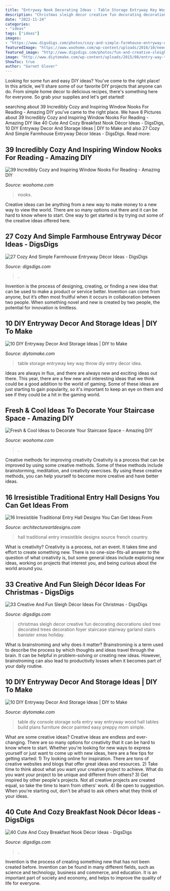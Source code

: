 ```yaml
---
title: "Entryway Nook Decorating Ideas : Table Storage Entryway Key Way Throw Diy Entry Decor Idea"
description: "Christmas sleigh decor creative fun decorating decorations sled tree decorated trees decoration foyer staircase stairway garland stairs banister xmas holiday"
date: "2022-11-24"
categories:
- "ideas"
tags: ["ideas"]
images:
- "https://www.digsdigs.com/photos/cozy-and-simple-farmhouse-entryway-decor-ideas-2.jpg"
featuredImage: "https://www.woohome.com/wp-content/uploads/2016/10/need-ideas-to-decorate-staircase-space-2.jpg"
featured_image: "http://www.digsdigs.com/photos/fun-and-creative-sleigh-decor-ideas-for-christmas-14-554x832.jpg"
image: "http://www.diytomake.com/wp-content/uploads/2015/08/entry-way-table-with-storage-idea.jpg"
ShowToc: true
author: "Garnet Glover"
---
```



Looking for some fun and easy DIY ideas? You've come to the right place! In this article, we'll share some of our favorite DIY projects that anyone can do. From simple home decor to delicious recipes, there's something here for everyone. So grab your supplies and let's get started!

	

		
searching about 39 Incredibly Cozy and Inspiring Window Nooks For Reading - Amazing DIY you've came to the right place. We have 8 Pictures about 39 Incredibly Cozy and Inspiring Window Nooks For Reading - Amazing DIY like 40 Cute And Cozy Breakfast Nook Décor Ideas - DigsDigs, 10 DIY Entryway Decor And Storage Ideas | DIY to Make and also 27 Cozy And Simple Farmhouse Entryway Décor Ideas - DigsDigs. Read more:
		
    
## 39 Incredibly Cozy And Inspiring Window Nooks For Reading - Amazing DIY

<img loading=lazy src="https://www.woohome.com/wp-content/uploads/2013/10/Inspiring-Window-Reading-Nook-20.jpg" onerror="this.onerror=null;this.src='https://tse1.mm.bing.net/th?id=OIP.CBXTc2XpnrEMKkF3laQtxAHaKN&amp;pid=15.1';" alt="39 Incredibly Cozy and Inspiring Window Nooks For Reading - Amazing DIY">

_Source: woohome.com_

>nooks. 

	

Creative ideas can be anything from a new way to make money to a new way to view the world. There are so many options out there and it can be hard to know where to start. One way to get started is by trying out some of the creative ideas offered here.

    
## 27 Cozy And Simple Farmhouse Entryway Décor Ideas - DigsDigs

<img loading=lazy src="https://www.digsdigs.com/photos/cozy-and-simple-farmhouse-entryway-decor-ideas-2.jpg" onerror="this.onerror=null;this.src='https://tse3.mm.bing.net/th?id=OIP.2447QZAgnhTLmGc4ywmeBQHaK2&amp;pid=15.1';" alt="27 Cozy And Simple Farmhouse Entryway Décor Ideas - DigsDigs">

_Source: digsdigs.com_

>. 

	

Invention is the process of designing, creating, or finding a new idea that can be used to make a product or service better. Invention can come from anyone, but it’s often most fruitful when it occurs in collaboration between two people. When something novel and new is created by two people, the potential for innovation is limitless.

    
## 10 DIY Entryway Decor And Storage Ideas | DIY To Make

<img loading=lazy src="http://www.diytomake.com/wp-content/uploads/2015/08/entryway-storage-idea.jpg" onerror="this.onerror=null;this.src='https://tse3.mm.bing.net/th?id=OIP.XgLqrzHTZgnd7v2U2fZCNgHaLH&amp;pid=15.1';" alt="10 DIY Entryway Decor And Storage Ideas | DIY to Make">

_Source: diytomake.com_

>table storage entryway key way throw diy entry decor idea. 

	

Ideas are always in flux, and there are always new and exciting ideas out there. This year, there are a few new and interesting ideas that we think could be a good addition to the world of gaming. Some of these ideas are just starting to gain popularity, so it's important to keep an eye on them and see if they could be a hit in the gaming world.

    
## Fresh &amp; Cool Ideas To Decorate Your Staircase Space - Amazing DIY

<img loading=lazy src="https://www.woohome.com/wp-content/uploads/2016/10/need-ideas-to-decorate-staircase-space-2.jpg" onerror="this.onerror=null;this.src='https://tse4.mm.bing.net/th?id=OIP.bVnnQA_aXB8slswObv8cqQHaJ5&amp;pid=15.1';" alt="Fresh &amp; Cool Ideas to Decorate Your Staircase Space - Amazing DIY">

_Source: woohome.com_

>. 

	

Creative methods for improving creativity
Creativity is a process that can be improved by using some creative methods. Some of these methods include brainstorming, meditation, and creativity exercises. By using these creative methods, you can help yourself to become more creative and have better ideas.

    
## 16 Irresistible Traditional Entry Hall Designs You Can Get Ideas From

<img loading=lazy src="http://www.architectureartdesigns.com/wp-content/uploads/2015/12/16-Irresistible-Traditional-Entry-Hall-Designs-You-Can-Get-Ideas-From-12.jpg" onerror="this.onerror=null;this.src='https://tse1.mm.bing.net/th?id=OIP.t1ltZlxlY0axYXJR2FBQTwHaLI&amp;pid=15.1';" alt="16 Irresistible Traditional Entry Hall Designs You Can Get Ideas From">

_Source: architectureartdesigns.com_

>hall traditional entry irresistible designs source french country. 

	

What is creativity?
Creativity is a process, not an event. It takes time and effort to create something new. There is no one-size-fits-all answer to the question of what creativity is, but some general ideas include exploring new ideas, working on projects that interest you, and being curious about the world around you.

    
## 33 Creative And Fun Sleigh Décor Ideas For Christmas - DigsDigs

<img loading=lazy src="http://www.digsdigs.com/photos/fun-and-creative-sleigh-decor-ideas-for-christmas-14-554x832.jpg" onerror="this.onerror=null;this.src='https://tse3.mm.bing.net/th?id=OIP.877Vbkw3p_7MS2z76sFMGQHaLH&amp;pid=15.1';" alt="33 Creative And Fun Sleigh Décor Ideas For Christmas - DigsDigs">

_Source: digsdigs.com_

>christmas sleigh decor creative fun decorating decorations sled tree decorated trees decoration foyer staircase stairway garland stairs banister xmas holiday. 

	

What is brainstroming and why does it matter?
Brainstroming is a term used to describe the process by which thoughts and ideas travel through the brain. It can be helpful in problem-solving or creating new ideas. However, brainstroming can also lead to productivity losses when it becomes part of your daily routine.

    
## 10 DIY Entryway Decor And Storage Ideas | DIY To Make

<img loading=lazy src="http://www.diytomake.com/wp-content/uploads/2015/08/entry-way-table-with-storage-idea.jpg" onerror="this.onerror=null;this.src='https://tse1.mm.bing.net/th?id=OIP.QmuSKsi33z_HveJdi9dDuAHaLD&amp;pid=15.1';" alt="10 DIY Entryway Decor And Storage Ideas | DIY to Make">

_Source: diytomake.com_

>table diy console storage sofa entry way entryway wood hall tables build plans furniture decor painted easy preppy mom simple. 

	

What are some creative ideas?
Creative ideas are endless and ever-changing. There are so many options for creativity that it can be hard to know where to start. Whether you're looking for new ways to express yourself or just want to come up with new ideas, here are a few tips for getting started: 1) Try looking online for inspiration. There are tons of creative websites and blogs that offer great ideas and resources. 2) Take time to think about what you want your creative project to achieve. What do you want your project to be unique and different from others? 3) Get inspired by other people's projects. Not all creative projects are created equal, so take the time to learn from others' work. 4) Be open to suggestion. When you're starting out, don't be afraid to ask others what they think of your ideas.

    
## 40 Cute And Cozy Breakfast Nook Décor Ideas - DigsDigs

<img loading=lazy src="https://www.digsdigs.com/photos/cute-and-cozy-breakfast-nook-decor-ideas-20.jpg" onerror="this.onerror=null;this.src='https://tse3.mm.bing.net/th?id=OIP.DyoQQlROt2S9rn8b5dGj4wHaJ3&amp;pid=15.1';" alt="40 Cute And Cozy Breakfast Nook Décor Ideas - DigsDigs">

_Source: digsdigs.com_

>. 

	

Invention is the process of creating something new that has not been created before. Invention can be found in many different fields, such as science and technology, business and commerce, and education. It is an important part of society and economy, and helps to improve the quality of life for everyone.

